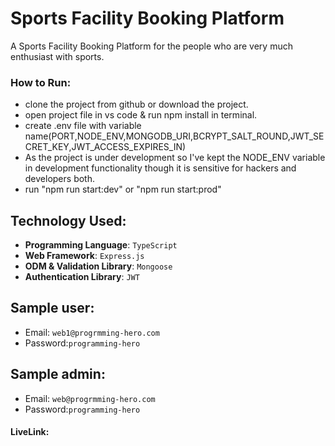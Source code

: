 # Sports Facility Booking Platform

A Sports Facility Booking Platform for the people who are very much enthusiast with sports. 


### How to Run:
* clone the project from github or download the project.
* open project file in vs code & run npm install in terminal.
* create .env file with variable name(PORT,NODE_ENV,MONGODB_URI,BCRYPT_SALT_ROUND,JWT_SECRET_KEY,JWT_ACCESS_EXPIRES_IN)
* As the project is under development so I've kept the NODE_ENV variable in development functionality though it is sensitive for hackers and      developers both. 
* run "npm run start:dev" or "npm run start:prod"


## Technology Used:

*   **Programming Language**: `TypeScript`
*   **Web Framework**: `Express.js`
*   **ODM & Validation Library**: `Mongoose` 
*   **Authentication Library**: `JWT`

## Sample user: 
* Email: `web1@progrmming-hero.com`
* Password:`programming-hero`

## Sample admin: 
* Email: `web@progrmming-hero.com`
* Password:`programming-hero`


#### LiveLink:
 



